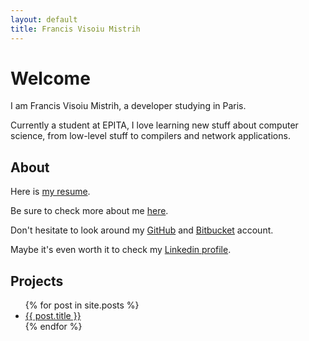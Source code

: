 ```yaml
---
layout: default
title: Francis Visoiu Mistrih
---
```


# Welcome
I am Francis Visoiu Mistrih, a developer studying in Paris.

Currently a student at EPITA, I love learning new stuff about computer science,
from low-level stuff to compilers and network applications.

## About
Here is [my resume](http://cv.francisvm.com/).

Be sure to check more about me [here](/about/).

Don't hesitate to look around my [GitHub](https://github.com/thegameg) and
[Bitbucket](http://bitbucket.org/thegameg) account.

Maybe it's even worth it to check my
[Linkedin profile](https://www.linkedin.com/in/francisvm).

## Projects

<ul class="posts">
  {% for post in site.posts %}
    <li><a href="{{ BASE_PATH }}{{ post.url }}">{{ post.title }}</a></li>
  {% endfor %}
</ul>
